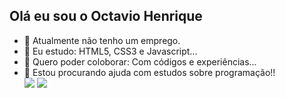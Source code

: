 ## Olá eu sou o Octavio Henrique

- 🔭 Atualmente não tenho um emprego.
- 🌱 Eu estudo: HTML5, CSS3 e Javascript...
- 👯 Quero poder coloborar: Com códigos e experiências...
- 🤔 Estou procurando ajuda com estudos sobre programação!!
  <div>
    <a href="https://github.com/octavio-hk"></a>
    <img heigth="180em" src="https://github-readme-stats.vercel.app/api?username=octavio-hk&show_icons=true&theme=dark&include_all_comits=true&count_private=true"> 
    <img heigth="180em" src="https://github-readme-stats.vercel.app/api/top-langs/?username=octavio-hk&layout=compact&langs_count=16&theme=dark">
  </div>
